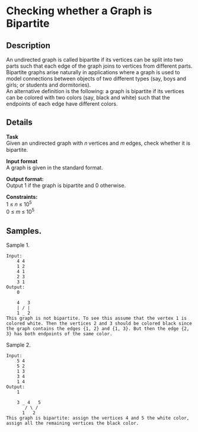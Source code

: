 # Checking whether a Graph is Bipartite

## Description 
An undirected graph is called bipartite if its vertices can be split into two parts such that each edge of the
graph joins to vertices from different parts. Bipartite graphs arise naturally in applications where a graph
is used to model connections between objects of two different types (say, boys and girls; or students and
dormitories).<br>
An alternative definition is the following: a graph is bipartite if its vertices can be colored with two colors
(say, black and white) such that the endpoints of each edge have different colors.

## Details
**Task**<br>
Given an undirected graph with 𝑛 vertices and 𝑚 edges, check whether it is bipartite.

**Input format**<br> 
A graph is given in the standard format. 

**Output format:**<br> 
Output 1 if the graph is bipartite and 0 otherwise.

**Constraints:**<br>
1 ≤ 𝑛 ≤ 10<sup>5</sup><br>
0 ≤ 𝑚 ≤ 10<sup>5</sup>

## Samples.
Sample 1.

    Input:
        4 4
        1 2
        4 1
        2 3
        3 1
    Output:
        0

        4   3
        | / |
        1 _ 2
    This graph is not bipartite. To see this assume that the vertex 1 is colored white. Then the vertices 2 and 3 should be colored black since the graph contains the edges {1, 2} and {1, 3}. But then the edge {2, 3} has both endpoints of the same color.


Sample 2.

    Input:
        5 4
        5 2
        1 3
        3 4
        1 4
    Output:
        1
    
        3 _ 4   5
           / \ /
          1   2
    This graph is bipartite: assign the vertices 4 and 5 the white color, assign all the remaining vertices the black color.
    